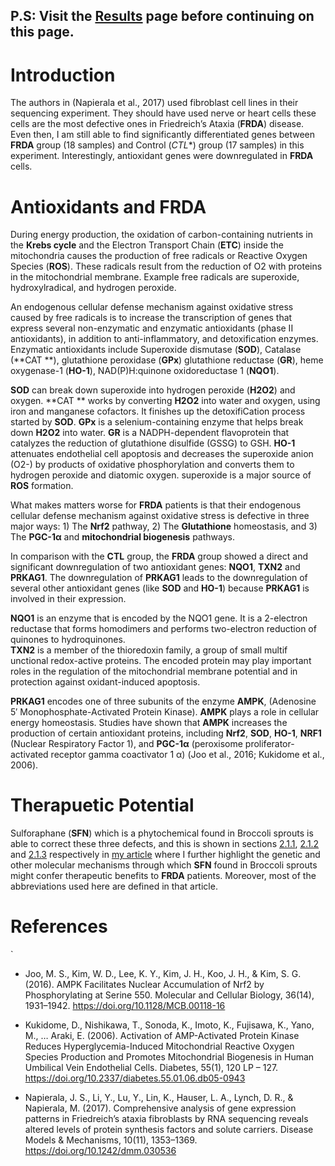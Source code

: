 P.S: Visit the [Results](Results.md) page before continuing on this page.  
-----


# Introduction

The authors in (Napierala et al., 2017) used fibroblast cell lines in their sequencing experiment. They should have used nerve or heart cells these cells are the most defective ones in Friedreich’s Ataxia (**FRDA**) disease. Even then, I am still able to find significantly differentiated genes between **FRDA** group (18 samples) and Control (*CTL**) group (17 samples) in this experiment. Interestingly, antioxidant genes were downregulated in **FRDA** cells.

# Antioxidants and **FRDA** 

During energy production, the oxidation of carbon-containing nutrients in the **Krebs cycle** and the Electron Transport Chain (**ETC**) inside the mitochondria causes the production of free radicals or Reactive Oxygen Species (**ROS**). These radicals result from the reduction of O2 with proteins in the mitochondrial membrane. Example free radicals are superoxide, hydroxylradical, and hydrogen peroxide.  

An endogenous cellular defense mechanism against oxidative stress caused by free radicals is to increase the transcription of genes that express several non-enzymatic and enzymatic antioxidants (phase II antioxidants), in addition to anti-inflammatory, and detoxification enzymes. Enzymatic antioxidants include Superoxide dismutase (**SOD**), Catalase (**CAT **), glutathione peroxidase (**GPx**) glutathione reductase (**GR**), heme oxygenase-1 (**HO-1**), NAD(P)H:quinone oxidoreductase 1 (**NQO1**).  

**SOD** can break down superoxide into hydrogen peroxide (**H2O2**) and oxygen. **CAT ** works by converting **H2O2** into water and oxygen, using iron and manganese cofactors. It finishes up the detoxifiCation process started by **SOD**. **GPx** is a selenium-containing enzyme that helps break down **H2O2** into water. **GR** is a NADPH-dependent flavoprotein that catalyzes the reduction of glutathione disulfide (GSSG) to GSH. **HO-1** attenuates endothelial cell apoptosis and decreases the superoxide anion (O2-) by products of oxidative phosphorylation and converts them to hydrogen peroxide and diatomic oxygen. superoxide is a major source of **ROS** formation.  

What makes matters worse for **FRDA** patients is that their endogenous cellular defense mechanism against oxidative stress is defective in three major ways: 1) The **Nrf2** pathway, 2) The **Glutathione** homeostasis, and 3) The **PGC-1α** and **mitochondrial biogenesis** pathways.  

In comparison with the **CTL** group, the **FRDA** group showed a direct and significant downregulation of two antioxidant genes: **NQO1**, **TXN2** and **PRKAG1**. The downregulation of **PRKAG1** leads to the downregulation of several other antioxidant genes (like **SOD** and **HO-1**) because **PRKAG1** is involved in their expression.  

**NQO1** is an enzyme that is encoded by the NQO1 gene. It is a 2-electron reductase that forms homodimers and performs two-electron reduction of quinones to hydroquinones.  
**TXN2** is a member of the thioredoxin family, a group of small multif unctional redox-active proteins. The encoded protein may play important roles in the regulation of the mitochondrial membrane potential and in protection against oxidant-induced apoptosis.  

**PRKAG1** encodes one of three subunits of the enzyme **AMPK**, (Adenosine 5′ Monophosphate-Activated Protein Kinase). **AMPK** plays a role in cellular energy homeostasis. Studies have shown 	that **AMPK** increases the production of certain antioxidant proteins, including **Nrf2**, **SOD**, **HO-1**, **NRF1** (Nuclear Respiratory Factor 1), and **PGC-1α**  (peroxisome proliferator-activated receptor gamma coactivator 1 α) (Joo et al., 2016; Kukidome et al., 2006).  

  
# Therapuetic Potential

Sulforaphane (**SFN**) which is a phytochemical found in Broccoli sprouts is able to correct these three defects, and this is shown in sections [2.1.1](https://biohackingfriedreichsataxia.wordpress.com/2018/04/11/FRDA-and-broccoli-sprouts/#2.1.1), [2.1.2](https://biohackingfriedreichsataxia.wordpress.com/2018/04/11/FRDA-and-broccoli-sprouts/#2.1.2) and [2.1.3](https://biohackingfriedreichsataxia.wordpress.com/2018/04/11/FRDA-and-broccoli-sprouts/#2.1.3) respectively in [my article](https://biohackingfriedreichsataxia.wordpress.com/2018/04/11/FRDA-and-broccoli-sprouts/) where I further highlight the genetic and other molecular mechanisms through which **SFN** found in Broccoli sprouts might confer therapeutic benefits to **FRDA** patients. Moreover, most of the abbreviations used here are defined in that article.

# References
`
- Joo, M. S., Kim, W. D., Lee, K. Y., Kim, J. H., Koo, J. H., & Kim, S. G. (2016). AMPK       Facilitates Nuclear Accumulation of Nrf2 by Phosphorylating at Serine 550. Molecular and Cellular Biology, 36(14), 1931–1942. https://doi.org/10.1128/MCB.00118-16

- Kukidome, D., Nishikawa, T., Sonoda, K., Imoto, K., Fujisawa, K., Yano, M., … Araki, E. (2006). Activation of AMP-Activated Protein Kinase Reduces Hyperglycemia-Induced Mitochondrial Reactive Oxygen Species Production and Promotes Mitochondrial Biogenesis in Human Umbilical Vein Endothelial Cells. Diabetes, 55(1), 120 LP – 127. https://doi.org/10.2337/diabetes.55.01.06.db05-0943

- Napierala, J. S., Li, Y., Lu, Y., Lin, K., Hauser, L. A., Lynch, D. R., & Napierala, M. (2017). Comprehensive analysis of gene expression patterns in Friedreich’s ataxia fibroblasts by RNA sequencing reveals altered levels of protein synthesis factors and solute carriers. Disease Models & Mechanisms, 10(11), 1353–1369. https://doi.org/10.1242/dmm.030536